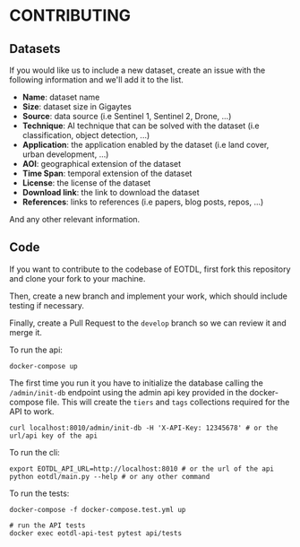 # CONTRIBUTING

## Datasets

If you would like us to include a new dataset, create an issue with the following information and we'll add it to the list.

- **Name**: dataset name
- **Size**: dataset size in Gigaytes
- **Source**: data source (i.e Sentinel 1, Sentinel 2, Drone, ...)
- **Technique**: AI technique that can be solved with the dataset (i.e classification, object detection, ...)
- **Application**: the application enabled by the dataset (i.e land cover, urban development, ...)
- **AOI**: geographical extension of the dataset
- **Time Span**: temporal extension of the dataset
- **License**: the license of the dataset
- **Download link**: the link to download the dataset
- **References**: links to references (i.e papers, blog posts, repos, ...)

And any other relevant information.

## Code

If you want to contribute to the codebase of EOTDL, first fork this repository and clone your fork to your machine.

Then, create a new branch and implement your work, which should include testing if necessary.

Finally, create a Pull Request to the `develop` branch so we can review it and merge it.

To run the api:

```
docker-compose up
```

The first time you run it you have to initialize the database calling the `/admin/init-db` endpoint using the admin api key provided in the docker-compose file. This will create the `tiers` and `tags` collections required for the API to work.

```
curl localhost:8010/admin/init-db -H 'X-API-Key: 12345678' # or the url/api key of the api
```

To run the cli:

```
export EOTDL_API_URL=http://localhost:8010 # or the url of the api
python eotdl/main.py --help # or any other command
```

To run the tests:

```
docker-compose -f docker-compose.test.yml up

# run the API tests
docker exec eotdl-api-test pytest api/tests
```